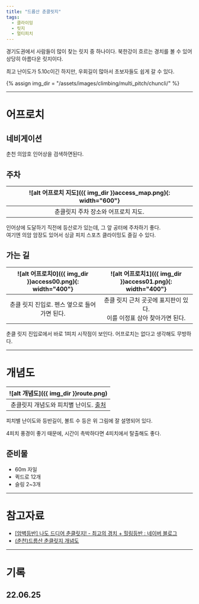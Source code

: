 ```yaml
---
title: "드름산 춘클릿지"
tags:
  - 클라이밍
  - 릿지
  - 멀티피치
---
```


경기도권에서 사람들이 많이 찾는 릿지 중 하나이다.
북한강이 흐르는 경치를 볼 수 있어 상당히 아름다운 릿지이다.

최고 난이도가 5.10c이긴 하지만, 우회길이 많아서 초보자들도 쉽게 갈 수 있다.

{% assign img_dir = "/assets/images/climbing/multi_pitch/chuncli/" %}

---

# 어프로치

## 네비게이션

춘천 의암호 인어상을 검색하면된다.

## 주차

|<a name="access map">![alt 어프로치 지도]({{ img_dir }}access_map.png){: width="600"}</a>|
|:-----:|
|춘클릿지 주차 장소와 어프로치 지도.|

인어상에 도달하기 직전에 등산로가 있는데, 그 앞 공터에 주차하기 좋다.<br>
여기엔 의암 암장도 있어서 싱글 피치 스포츠 클라이밍도 즐길 수 있다.

## 가는 길

|<a name="access00">![alt 어프로치0]({{ img_dir }}access00.png){: width="400"}</a>|<a name="access01">![alt 어프로치1]({{ img_dir }}access01.png){: width="400"}</a> |
|:----:|:----:|
|춘클 릿지 진입로. 펜스 옆으로 들어가면 된다.|춘클 릿지 근처 곳곳에 표지판이 있다.<br>이를 이정표 삼아 찾아가면 된다.|

춘클 릿지 진입로에서 바로 1피치 시작점이 보인다.
어프로치는 없다고 생각해도 무방하다.

---

# 개념도

|<a name="route">![alt 개념도]({{ img_dir }}route.png)</a>|
|:-----:|
|춘클릿지 개념도와 피치별 난이도. [출처](https://m.blog.naver.com/wooltraveler/222726287034)|

피치별 난이도와 등반길이, 볼트 수 등은 위 그림에 잘 설명되어 있다.

4피치 풍경이 좋기 때문에, 시간이 촉박하다면 4피치에서 탈출해도 좋다.

## 준비물

- 60m 자일
- 퀵드로 12개
- 슬링 2~3개

---
# 참고자료

- [\[암벽등반\] 나도 드디어 춘클릿지\! \- 최고의 경치 \+ 힐링등반 : 네이버 블로그](https://m.blog.naver.com/wooltraveler/222726287034)
- [\(춘천\)드름산 춘클릿지 개념도](https://byhkmgkht.tistory.com/1493)

---

# 기록

## 22.06.25

